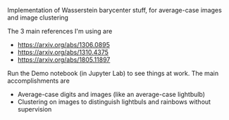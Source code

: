 Implementation of Wasserstein barycenter stuff, for average-case images and image clustering

The 3 main references I'm using are
- https://arxiv.org/abs/1306.0895
- https://arxiv.org/abs/1310.4375
- https://arxiv.org/abs/1805.11897

Run the Demo notebook (in Jupyter Lab) to see things at work. The main accomplishments are
- Average-case digits and images (like an average-case lightbulb)
- Clustering on images to distinguish lightbuls and rainbows without supervision

